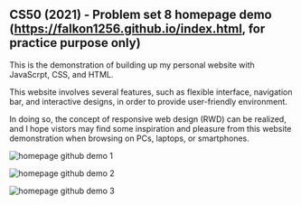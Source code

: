 ## CS50 (2021) - Problem set 8 homepage demo (https://falkon1256.github.io/index.html, for practice purpose only)

This is the demonstration of building up my personal website with JavaScrpt, CSS, and HTML.

This website involves several features, such as flexible interface, navigation bar, and interactive designs, in order to provide user-friendly environment.

In doing so, the concept of responsive web design (RWD) can be realized, and I hope vistors may find some inspiration and pleasure from this website demonstration when browsing on PCs, laptops, or smartphones.

![homepage github demo 1](https://user-images.githubusercontent.com/92590630/193338864-6c886f9e-aaf8-4d17-8001-932456ad6ae2.gif)

![homepage github demo 2](https://user-images.githubusercontent.com/92590630/193338869-12928c56-11f6-4adb-9d63-d4707c0e2f43.gif)

![homepage github demo 3](https://user-images.githubusercontent.com/92590630/193338874-9364c0c9-b30e-49df-a9bf-2371ac6e2c42.gif)
